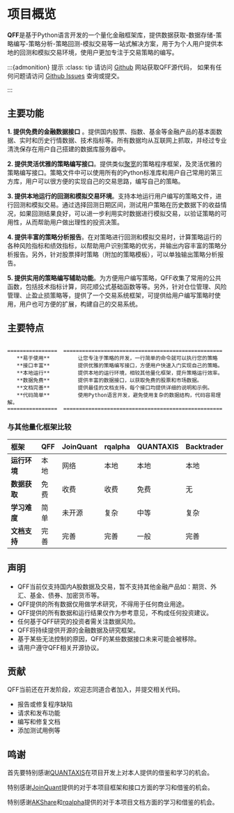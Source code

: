 # 项目概览

**QFF**是基于Python语言开发的一个量化金融框架库，提供数据获取-数据存储-策略编写-策略分析-策略回测-模拟交易等一站式解决方案，用于为个人用户提供本地的回测和模拟交易环境，使用户更加专注于交易策略的编写。


:::{admonition} 提示
:class: tip
请访问 [Github](https://github.com/haijiangxu/qff) 网站获取QFF源代码，
如果有任何问题请访问 [Github Issues](https://github.com/haijiangxu/qff/issues) 查询或提交。

:::

## 主要功能

**1. 提供免费的金融数据接口** 。提供国内股票、指数、基金等金融产品的基本面数据、实时和历史行情数据、技术指标等。所有数据均从互联网上抓取，并经过专业清洗保存在用户自己搭建的数据库服务器中。

**2. 提供灵活优雅的策略编写接口**。提供类似[聚宽](https://www.joinquant.com/)的策略程序框架，及灵活优雅的策略编写接口。策略文件中可以使用所有的Python标准库和用户自己常用的第三方库，用户可以很方便的实现自己的交易思路，编写自己的策略。

**3. 提供本地运行的回测和模拟交易环境**。支持本地运行用户编写的策略文件，进行回测和模拟交易。通过选择回测日期区间，测试用户策略在历史数据下的收益情况，如果回测结果良好，可以进一步利用实时数据进行模拟交易，以验证策略的可用性，从而帮助用户做出理性的投资决策。

**4. 提供丰富的策略分析报告**。在对策略进行回测和模拟交易时，计算策略运行的各种风险指标和绩效指标，以帮助用户识别策略的优劣，并输出内容丰富的策略分析报告。另外，针对股票择时策略（附加的策略模板），可以单独输出策略分析报告。

**5. 提供实用的策略编写辅助功能**。为方便用户编写策略，QFF收集了常用的公共函数，包括技术指标计算，同花顺公式基础函数等等。另外，针对仓位管理、风险管理、止盈止损策略等，提供了一个交易系统框架，可提供给用户编写策略时使用，用户也可方便的扩展，构建自己的交易系统。


## 主要特点

```{eval-rst} 
                                   
================  ===================================================
   **易于使用**         让您专注于策略的开发，一行简单的命令就可以执行您的策略 
   **接口丰富**         提供优雅的策略编写接口，方便用户快速入门实现自己的策略。
   **本地运行**         提供本地的运行环境，相较其他量化框架，提升策略运行效率。
   **数据免费**         提供丰富的数据接口，以获取免费的股票和市场数据。
   **文档完善**         提供最佳的文档支持，每个接口均提供详细的说明和示例。
   **代码简单**         使用Python语言开发，避免使用复杂的数据结构，代码容易理解。
================  ===================================================

```
### 与其他量化框架比较

| **框架**   | QFF | JoinQuant | rqalpha | QUANTAXIS | Backtrader |
| :------- | :-- | :-------- | :------ | :-------- | :--------- |
| **运行环境** | 本地  | 网络        | 本地      | 本地        | 本地         |
| **数据获取** | 免费  | 收费        | 收费      | 免费        | 无          |
| **学习难度** | 简单  | 未开源       | 复杂      | 中等        | 复杂         |
| **文档支持** | 完善  | 完善        | 完善      | 一般        | 完善         |

## 声明

*   QFF当前仅支持国内A股数据及交易，暂不支持其他金融产品如：期货、外汇、基金、债券、加密货币等。
*   QFF提供的所有数据仅用做学术研究，不得用于任何商业用途。
*   QFF提供的所有数据和运行结果仅作为参考意见，不构成任何投资建议。
*   任何基于QFF研究的投资者需关注数据风险。
*   QFF将持续提供开源的金融数据及研究框架。
*   基于某些无法控制的原因，QFF的某些数据接口未来可能会被移除。
*   请用户遵守QFF相关开源协议。

## 贡献

QFF当前还在开发阶段，欢迎志同道合者加入，并提交相关代码。

*   报告或修复程序缺陷
*   请求和发布功能
*   编写和修复文档
*   添加测试用例等

## 鸣谢

首先要特别感谢[QUANTAXIS](https://github.com/yutiansut/QUANTAXIS)在项目开发上对本人提供的借鉴和学习的机会。

特别感谢[JoinQuant](https://www.joinquant.com)提供的对于本项目框架和接口方面的学习和借鉴的机会。

特别感谢[AKShare](https://github.com/akfamily/akshare)和[rqalpha](https://github.com/ricequant/rqalpha)提供的对于本项目文档方面的学习和借鉴的机会。
